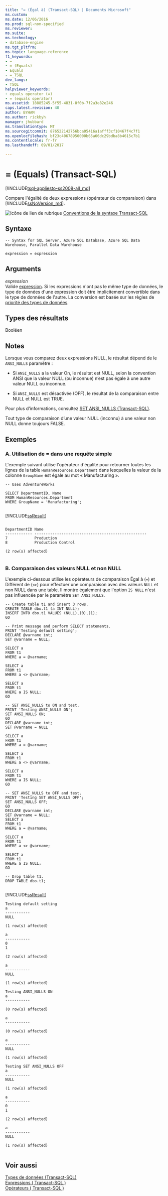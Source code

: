 ```yaml
---
title: "= (Égal à) (Transact-SQL) | Documents Microsoft"
ms.custom: 
ms.date: 12/06/2016
ms.prod: sql-non-specified
ms.reviewer: 
ms.suite: 
ms.technology:
- database-engine
ms.tgt_pltfrm: 
ms.topic: language-reference
f1_keywords:
- =
- = (Equals)
- Equals
- =_TSQL
dev_langs:
- TSQL
helpviewer_keywords:
- equals operator (=)
- = (equals operator)
ms.assetid: 18885245-5f55-4831-8f0b-7f2a3e82e246
caps.latest.revision: 40
author: BYHAM
ms.author: rickbyh
manager: jhubbard
ms.translationtype: MT
ms.sourcegitcommit: 876522142756bca05416a1afff3cf10467f4c7f1
ms.openlocfilehash: bf23c40678950000b65a66dc29bdba8b4615c7b1
ms.contentlocale: fr-fr
ms.lasthandoff: 09/01/2017

---
```

# <a name="-equals-transact-sql"></a>= (Equals) (Transact-SQL)
[!INCLUDE[tsql-appliesto-ss2008-all_md](../../includes/tsql-appliesto-ss2008-all-md.md)]

  Compare l'égalité de deux expressions (opérateur de comparaison) dans [!INCLUDE[ssNoVersion_md](../../includes/ssnoversion-md.md)].  
  
 ![Icône de lien de rubrique](../../database-engine/configure-windows/media/topic-link.gif "Icône lien de rubrique") [Conventions de la syntaxe Transact-SQL](../../t-sql/language-elements/transact-sql-syntax-conventions-transact-sql.md)  
  
## <a name="syntax"></a>Syntaxe  
  
```  
-- Syntax for SQL Server, Azure SQL Database, Azure SQL Data Warehouse, Parallel Data Warehouse  
  
expression = expression  
```  
  
## <a name="arguments"></a>Arguments  
 *expression*  
 Valide [expression](../../t-sql/language-elements/expressions-transact-sql.md). Si les expressions n'ont pas le même type de données, le type de données d'une expression doit être implicitement convertible dans le type de données de l'autre. La conversion est basée sur les règles de [priorité des types de données](../../t-sql/data-types/data-type-precedence-transact-sql.md).  
  
## <a name="result-types"></a>Types des résultats  
 Booléen  
  
## <a name="remarks"></a>Notes  
 Lorsque vous comparez deux expressions NULL, le résultat dépend de le `ANSI_NULLS` paramètre :  
  
-   Si `ANSI_NULLS` a la valeur On, le résultat est NULL, selon la convention ANSI que la valeur NULL (ou inconnue) n’est pas égale à une autre valeur NULL ou inconnue.  
  
-   Si `ANSI_NULLS` est désactivée (OFF), le résultat de la comparaison entre NULL et NULL est TRUE.  

Pour plus d’informations, consultez [SET ANSI_NULLS &#40;Transact-SQL&#41;](../../t-sql/statements/set-ansi-nulls-transact-sql.md).
  
 Tout type de comparaison d’une valeur NULL (inconnu) à une valeur non NULL donne toujours FALSE.  
  
  
## <a name="examples"></a>Exemples  
  
### <a name="a-using--in-a-simple-query"></a>A. Utilisation de = dans une requête simple  
 L'exemple suivant utilise l'opérateur d'égalité pour retourner toutes les lignes de la table `HumanResources.Department` dans lesquelles la valeur de la colonne `GroupName` est égale au mot « Manufacturing ».  
  
```  
-- Uses AdventureWorks  
  
SELECT DepartmentID, Name  
FROM HumanResources.Department  
WHERE GroupName = 'Manufacturing';  
  
```  
  
 [!INCLUDE[ssResult](../../includes/ssresult-md.md)]  
  
```  
  
DepartmentID Name  
------------ --------------------------------------------------  
7            Production  
8            Production Control  
  
(2 row(s) affected)  
  
```  
  
### <a name="b-comparing-null-and-non-null-values"></a>B. Comparaison des valeurs NULL et non NULL  
 L'exemple ci-dessous utilise les opérateurs de comparaison Égal à (`=`) et Différent de (`<>`) pour effectuer une comparaison avec des valeurs `NULL` et non NULL dans une table. Il montre également que l'option `IS NULL` n'est pas influencée par le paramètre `SET ANSI`_`NULLS`.  
  
```  
-- Create table t1 and insert 3 rows.  
CREATE TABLE dbo.t1 (a INT NULL);  
INSERT INTO dbo.t1 VALUES (NULL),(0),(1);  
GO  
  
-- Print message and perform SELECT statements.  
PRINT 'Testing default setting';  
DECLARE @varname int;   
SET @varname = NULL;  
  
SELECT a  
FROM t1   
WHERE a = @varname;  
  
SELECT a   
FROM t1   
WHERE a <> @varname;  
  
SELECT a   
FROM t1   
WHERE a IS NULL;  
GO  
  
-- SET ANSI_NULLS to ON and test.  
PRINT 'Testing ANSI_NULLS ON';  
SET ANSI_NULLS ON;  
GO  
DECLARE @varname int;  
SET @varname = NULL  
  
SELECT a   
FROM t1   
WHERE a = @varname;  
  
SELECT a   
FROM t1   
WHERE a <> @varname;  
  
SELECT a   
FROM t1   
WHERE a IS NULL;  
GO  
  
-- SET ANSI_NULLS to OFF and test.  
PRINT 'Testing SET ANSI_NULLS OFF';  
SET ANSI_NULLS OFF;  
GO  
DECLARE @varname int;  
SET @varname = NULL;  
SELECT a   
FROM t1   
WHERE a = @varname;  
  
SELECT a   
FROM t1   
WHERE a <> @varname;  
  
SELECT a   
FROM t1   
WHERE a IS NULL;  
GO  
  
-- Drop table t1.  
DROP TABLE dbo.t1;  
  
```  
  
 [!INCLUDE[ssResult](../../includes/ssresult-md.md)]  
  
```  
Testing default setting  
a  
-----------  
NULL  
  
(1 row(s) affected)  
  
a  
-----------  
0  
1  
  
(2 row(s) affected)  
  
a  
-----------  
NULL  
  
(1 row(s) affected)  
  
Testing ANSI_NULLS ON  
a  
-----------  
  
(0 row(s) affected)  
  
a  
-----------  
  
(0 row(s) affected)  
  
a  
-----------  
NULL  
  
(1 row(s) affected)  
  
Testing SET ANSI_NULLS OFF  
a  
-----------  
NULL  
  
(1 row(s) affected)  
  
a  
-----------  
0  
1  
  
(2 row(s) affected)  
  
a  
-----------  
NULL  
  
(1 row(s) affected)  
  
```  
  
## <a name="see-also"></a>Voir aussi  
 [Types de données &#40;Transact-SQL&#41;](../../t-sql/data-types/data-types-transact-sql.md)   
 [Expressions &#40; Transact-SQL &#41;](../../t-sql/language-elements/expressions-transact-sql.md)   
 [Opérateurs &#40; Transact-SQL &#41;](../../t-sql/language-elements/operators-transact-sql.md)  
  
  

